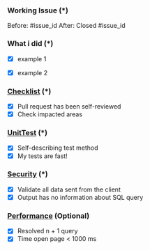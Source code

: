 ### Working Issue (*)
Before: #issue_id
After: Closed #issue_id

### What i did (*)
- [x] example 1
- [x] example 2


### [Checklist](https://github.com/the-cev7/checklist-code-review#heavy_check_mark-1-pull-request-has-been-self-reviewed) (*)
- [x] Pull request has been self-reviewed
- [x] Check impacted areas

### [UnitTest](https://github.com/the-cev7/checklist-code-review#heavy_check_mark-6-self-describing-test-method) (*)
- [x] Self-describing test method
- [x] My tests are fast!

### [Security](https://github.com/the-cev7/checklist-code-review#heavy_check_mark-12-validate-all-data-sent-from-the-client) (*)
- [x] Validate all data sent from the client
- [x] Output has no information about SQL query

### [Performance](https://github.com/the-cev7/checklist-code-review#heavy_check_mark-16-resolved-n--1-query)  (Optional)
- [x] Resolved n + 1 query
- [x] Time open page < 1000 ms
